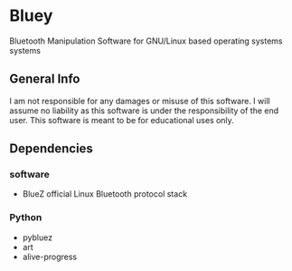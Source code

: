 # Bluey
Bluetooth Manipulation Software for GNU/Linux based operating systems systems

## General Info
I am not responsible for any damages or misuse of this software.
I will assume no liability as this software is under the responsibility of the end user.
This software is meant to be for educational uses only.

## Dependencies
### software
- BlueZ official Linux Bluetooth protocol stack

### Python
 - pybluez
 - art
 - alive-progress
